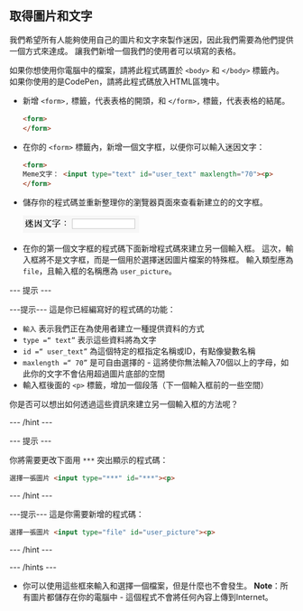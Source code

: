 ## 取得圖片和文字

我們希望所有人能夠使用自己的圖片和文字來製作迷因，因此我們需要為他們提供一個方式來達成。 讓我們新增一個我們的使用者可以填寫的表格。

如果你想使用你電腦中的檔案，請將此程式碼置於 `<body>` 和 `</body>` 標籤內。 如果你使用的是CodePen，請將此程式碼放入HTML區塊中。

- 新增 `<form>,` 標籤，代表表格的開頭，和 `</form>,` 標籤，代表表格的結尾。

    ```html
    <form>
    </form>
    ```

- 在你的 `<form>` 標籤內，新增一個文字框，以便你可以輸入迷因文字：

  ```html
  <form>
  Meme文字： <input type="text" id="user_text" maxlength="70"><p>
  </form>
  ```

- 儲存你的程式碼並重新整理你的瀏覽器頁面來查看新建立的的文字框。

    ![第一個文字框](images/first-box.png)

- 在你的第一個文字框的程式碼下面新增程式碼來建立另一個輸入框。 這次，輸入框將不是文字框，而是一個用於選擇迷因圖片檔案的特殊框。 輸入類型應為 `file`，且輸入框的名稱應為 `user_picture`。

--- 提示 ---

---提示--- 這是你已經編寫好的程式碼的功能：

  * `輸入` 表示我們正在為使用者建立一種提供資料的方式
  * `type =“ text”` 表示這些資料將為文字
  * `id =“ user_text”` 為這個特定的框指定名稱或ID，有點像變數名稱
  * `maxlength =“ 70”` 是可自由選擇的 - 這將使你無法輸入70個以上的字母，如此你的文字不會佔用超過圖片底部的空間
  * 輸入框後面的 `<p>` 標籤，增加一個段落（下一個輸入框前的一些空間）

你是否可以想出如何透過這些資訊來建立另一個輸入框的方法呢？

--- /hint ---

--- 提示 ---

你將需要更改下面用 `***` 突出顯示的程式碼：

```html
選擇一張圖片 <input type="***" id="***"><p>
```

--- /hint ---

---提示--- 這是你需要新增的程式碼：

```html
選擇一張圖片 <input type="file" id="user_picture"><p>
```
--- /hint ---

--- /hints ---

- 你可以使用這些框來輸入和選擇一個檔案，但是什麼也不會發生。 **Note**：所有圖片都儲存在你的電腦中 - 這個程式不會將任何內容上傳到Internet。

